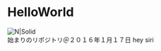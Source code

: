 # HelloWorld
![N|Solid](https://azukichi.net/season/img/winter/kesshou007.jpg)<br>
始まりのリポジトリ＠２０１６年１月１７日
hey siri

